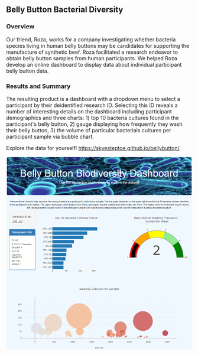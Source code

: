 ## Belly Button Bacterial Diversity

### Overview

Our friend, Roza, works for a company investigating whether bacteria species living in human belly buttons may be candidates for supporting the manufacture of synthetic beef. Roza facilitated a research endeavor to obtain belly button samples from human participants. 
We helped Roza develop an online dashboard to display data about individual participant belly button data.

### Results and Summary
The resulting product is a dashboard with a dropdown menu to select a participant by their deidentified research ID. Selecting this ID reveals a number of interesting details on the dashboard including participant demographics and three charts: 1) top 10 bacteria cultures found in the participant's belly button, 2) gauge displaying how frequently they wash their belly button, 3) the volume of particular bacterials cultures per participant sample via bubble chart. 

Explore the data for yourself! https://skyesteptoe.github.io/bellybutton/

![image](dashboard.png)